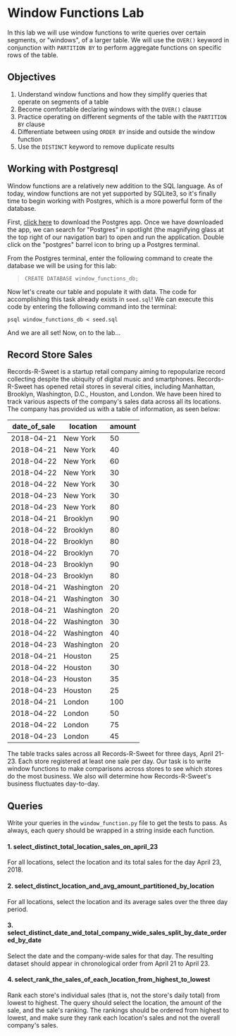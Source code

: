 
# Window Functions Lab

In this lab we will use window functions to write queries over certain segments, or "windows", of a larger table.  We will use the `OVER()` keyword in conjunction with `PARTITION BY` to perform aggregate functions on specific rows of the table.

## Objectives

1.  Understand window functions and how they simplify queries that operate on segments of a table
2.  Become comfortable declaring windows with the `OVER()` clause
3.  Practice operating on different segments of the table with the `PARTITION BY` clause
4.  Differentiate between using `ORDER BY` inside and outside the window function
5.  Use the `DISTINCT` keyword to remove duplicate results

## Working with Postgresql

Window functions are a relatively new addition to the SQL language.  As of today, window functions are not yet supported by SQLite3, so it's finally time to begin working with Postgres, which is a more powerful form of the database.

First, [click here](https://postgresapp.com/) to download the Postgres app.  Once we have downloaded the app, we can search for "Postgres" in spotlight (the magnifying glass at the top right of our navigation bar) to open and run the application.  Double click on the "postgres" barrel icon to bring up a Postgres terminal.

From the Postgres terminal, enter the following command to create the database we will be using for this lab:

> `CREATE DATABASE window_functions_db;`

Now let's create our table and populate it with data.  The code for accomplishing this task already exists in `seed.sql`!  We can execute this code by entering the following command into the terminal:

`psql window_functions_db < seed.sql`

And we are all set! Now, on to the lab...

## Record Store Sales

Records-R-Sweet is a startup retail company aiming to repopularize record collecting despite the ubiquity of digital music and smartphones.  Records-R-Sweet has opened retail stores in several cities, including Manhattan, Brooklyn, Washington, D.C., Houston, and London.  We have been hired to track various aspects of the company's sales data across all its locations.  The company has provided us with a table of information, as seen below:

|date_of_sale|location  |amount|
|------------|----------|------|
|2018-04-21  |New York  |50    |
|2018-04-21  |New York  |40    |
|2018-04-22  |New York  |60    |
|2018-04-22  |New York  |30    |
|2018-04-22  |New York  |30    |
|2018-04-23  |New York  |30    |
|2018-04-23  |New York  |80    |
|2018-04-21  |Brooklyn  |90    |
|2018-04-22  |Brooklyn  |80    |
|2018-04-22  |Brooklyn  |80    |
|2018-04-22  |Brooklyn  |70    |
|2018-04-23  |Brooklyn  |90    |
|2018-04-23  |Brooklyn  |80    |
|2018-04-21  |Washington|20    |
|2018-04-21  |Washington|30    |
|2018-04-21  |Washington|20    |
|2018-04-22  |Washington|30    |
|2018-04-22  |Washington|40    |
|2018-04-23  |Washington|20    |
|2018-04-21  |Houston   |25    |
|2018-04-22  |Houston   |30    |
|2018-04-23  |Houston   |35    |
|2018-04-23  |Houston   |25    |
|2018-04-21  |London    |100   |
|2018-04-22  |London    |50    |
|2018-04-22  |London    |75    |
|2018-04-23  |London    |45    |

The table tracks sales across all Records-R-Sweet for three days, April 21-23.  Each store registered at least one sale per day.  Our task is to write window functions to make comparisons across stores to see which stores do the most business.  We also will determine how Records-R-Sweet's business fluctuates day-to-day.

## Queries

Write your queries in the `window_function.py` file to get the tests to pass.  As always, each query should be wrapped in a string inside each function.

#### 1. select_distinct_total_location_sales_on_april_23

For all locations, select the location and its total sales for the day April 23, 2018.

#### 2.  select_distinct_location_and_avg_amount_partitioned_by_location

For all locations, select the location and its average sales over the three day period.

#### 3.  select_distinct_date_and_total_company_wide_sales_split_by_date_ordered_by_date

Select the date and the company-wide sales for that day.  The resulting dataset should appear in chronological order from April 21 to April 23.

#### 4.  select_rank_the_sales_of_each_location_from_highest_to_lowest


Rank each store's individual sales (that is, not the store's daily total) from lowest to highest.  The query should select the location, the amount of the sale, and the sale's ranking.  The rankings should be ordered from highest to lowest, and make sure they rank each location's sales and not the overall company's sales.

